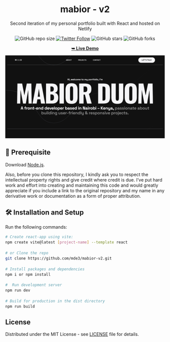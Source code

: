 <h1 align="center">mabior - v2</h1>

<p align="center">Second iteration of my personal portfolio built with React and hosted on Netlify</p>

<div align="center">
  
  ![GitHub repo size](https://img.shields.io/github/repo-size/mde3/mabior-v2)
  [![Twitter Follow](https://img.shields.io/twitter/follow/mabiorduom?style=social)](https://twitter.com/intent/follow?screen_name=mabiorduom)
  ![GitHub stars](https://img.shields.io/github/stars/mde3/mabior-v2?style=social)
  ![GitHub forks](https://img.shields.io/github/forks/mde3/mabior-v2?style=social)

  <a href="https://mabior.netlify.app/"><strong>➥ Live Demo</strong></a>

</div>

![Preview screenshot](preview.png)

 
##  🚨 Prerequisite
Download [Node.js](https://nodejs.org/en/download/).

Also, before you clone this repository, I kindly ask you to respect the intellectual property rights and give credit where credit is due. I’ve put hard work and effort into creating and maintaining this code and would greatly appreciate if you include a link to the original repository and my name in any derivative work or documentation as a form of proper attribution. 

## 🛠 Installation and Setup 

Run the following commands:

``` bash
# Create react-app using vite:
npm create vite@latest [project-name] --template react

# or Clone the repo
git clone https://github.com/mde3/mabior-v2.git

# Install packages and dependencies
npm i or npm install

#  Run development server
npm run dev

# Build for production in the dist directory
npm run build
```

## License
Distributed under the MIT License - see [LICENSE](LICENSE) file for details.
